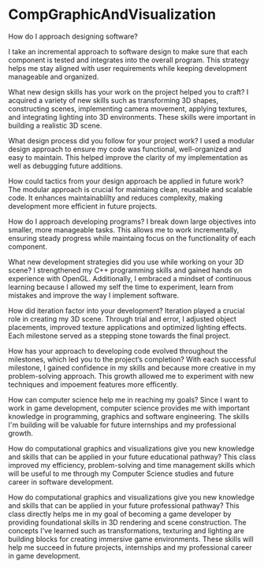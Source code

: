 # CompGraphicAndVisualization

How do I approach designing software?

I take an incremental approach to software design to make sure that each component is tested and integrates into the overall program. This strategy helps me stay aligned with user requirements while keeping development manageable and organized.

What new design skills has your work on the project helped you to craft?
I acquired a variety of new skills such as transforming 3D shapes, constructing scenes, implementing camera movement, applying textures, and integrating lighting into 3D environments. These skills were important in building a realistic 3D scene.

What design process did you follow for your project work?
I used a modular design approach to ensure my code was functional, well-organized and easy to maintain. This helped improve the clarity of my implementation as well as debugging future additions. 

How could tactics from your design approach be applied in future work?
The modular approach is crucial for maintaing clean, reusable and scalable code. It enhances maintainablilty and reduces complexity, making development more efficient in future projects.

How do I approach developing programs?
I break down large objectives into smaller, more manageable tasks. This allows me to work incrementally, ensuring steady progress while maintaing focus on the functionality of each component. 

What new development strategies did you use while working on your 3D scene?
I strengthened my C++ programming skills and gained hands on experience with OpenGL. Additionally, I embraced a mindset of continuous learning because I allowed my self the time to experiment, learn from mistakes and improve the way I implement software. 

How did iteration factor into your development?
Iteration played a crucial role in creating my 3D scene. Through trial and error, I adjusted object placements, improved texture applications and optimized lighting effects. Each milestone served as a stepping stone towards the final project.

How has your approach to developing code evolved throughout the milestones, which led you to the project’s completion?
With each successful milestone, I gained confidence in my skills and because more creative in my problem-solving approach. This growth allowed me to experiment with new techniques and impoement features more efficently.

How can computer science help me in reaching my goals?
Since I want to work in game development, computer science provides me with important knowledge in programming, graphics and software engineering. The skills I'm building will be valuable for future internships and my professional growth.

How do computational graphics and visualizations give you new knowledge and skills that can be applied in your future educational pathway?
This class improved my efficiency, problem-solving and time management skills which will be useful to me through my Computer Science studies and future career in software development.

How do computational graphics and visualizations give you new knowledge and skills that can be applied in your future professional pathway?
This class directly helps me in my goal of becoming a game developer by providing foundational skills in 3D rendering and scene construction. The concepts I've learned such as transformations, texturing and lighting are building blocks for creating immersive game environments. These skills will help me succeed in future projects, internships and my professional career in game development.
